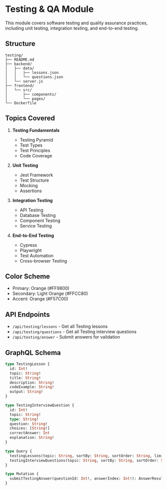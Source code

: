 # Testing & QA Module

This module covers software testing and quality assurance practices, including unit testing, integration testing, and end-to-end testing.

## Structure

```
testing/
├── README.md
├── backend/
│   ├── data/
│   │   ├── lessons.json
│   │   └── questions.json
│   └── server.js
├── frontend/
│   └── src/
│       ├── components/
│       └── pages/
└── Dockerfile
```

## Topics Covered

1. **Testing Fundamentals**
   - Testing Pyramid
   - Test Types
   - Test Principles
   - Code Coverage

2. **Unit Testing**
   - Jest Framework
   - Test Structure
   - Mocking
   - Assertions

3. **Integration Testing**
   - API Testing
   - Database Testing
   - Component Testing
   - Service Testing

4. **End-to-End Testing**
   - Cypress
   - Playwright
   - Test Automation
   - Cross-browser Testing

## Color Scheme

- Primary: Orange (#FF9800)
- Secondary: Light Orange (#FFCC80)
- Accent: Orange (#F57C00)

## API Endpoints

- `/api/testing/lessons` - Get all Testing lessons
- `/api/testing/questions` - Get all Testing interview questions
- `/api/testing/answer` - Submit answers for validation

## GraphQL Schema

```graphql
type TestingLesson {
  id: Int!
  topic: String!
  title: String!
  description: String!
  codeExample: String!
  output: String!
}

type TestingInterviewQuestion {
  id: Int!
  topic: String!
  type: String!
  question: String!
  choices: [String!]
  correctAnswer: Int
  explanation: String!
}

type Query {
  testingLessons(topic: String, sortBy: String, sortOrder: String, limit: Int, offset: Int): [TestingLesson!]!
  testingInterviewQuestions(topic: String, sortBy: String, sortOrder: String, limit: Int, offset: Int): [TestingInterviewQuestion!]!
}

type Mutation {
  submitTestingAnswer(questionId: Int!, answerIndex: Int!): AnswerResult!
}
```